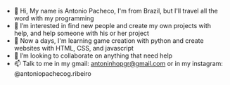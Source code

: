 - 👋 Hi, My name is Antonio Pacheco, I'm from Brazil, but I'll travel all the word with my programming
- 👀 I’m interested in find new people and create my own projects with help, and help someone with his or her project
- 🌱 Now a days, I'm learning game creation with python and create websites with HTML, CSS, and javascript
- 💞️ I’m looking to collaborate on anything that need help
- 📫 Talk to me in my gmail: antoninhopgr@gmail.com or in my instagram: @antoniopachecog.ribeiro
